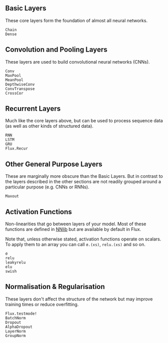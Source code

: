 ## Basic Layers

These core layers form the foundation of almost all neural networks.

```@docs
Chain
Dense
```

## Convolution and Pooling Layers

These layers are used to build convolutional neural networks (CNNs).

```@docs
Conv
MaxPool
MeanPool
DepthwiseConv
ConvTranspose
CrossCor
```

## Recurrent Layers

Much like the core layers above, but can be used to process sequence data (as well as other kinds of structured data).

```@docs
RNN
LSTM
GRU
Flux.Recur
```

## Other General Purpose Layers
These are marginally more obscure than the Basic Layers.
But in contrast to the layers described in the other sections are not readily grouped around a particular purpose (e.g. CNNs or RNNs).

```@docs
Maxout
```

## Activation Functions

Non-linearities that go between layers of your model. Most of these functions are defined in [NNlib](https://github.com/FluxML/NNlib.jl) but are available by default in Flux.

Note that, unless otherwise stated, activation functions operate on scalars. To apply them to an array you can call `σ.(xs)`, `relu.(xs)` and so on.

```@docs
σ
relu
leakyrelu
elu
swish
```

## Normalisation & Regularisation

These layers don't affect the structure of the network but may improve training times or reduce overfitting.

```@docs
Flux.testmode!
BatchNorm
Dropout
AlphaDropout
LayerNorm
GroupNorm
```

